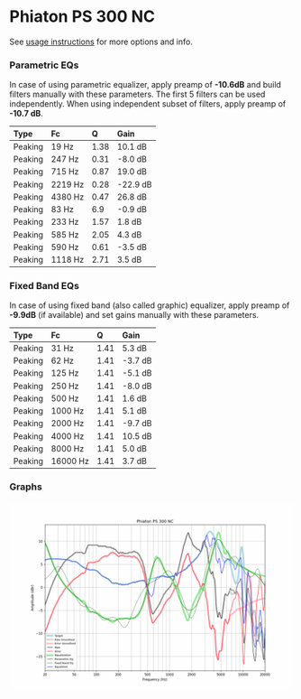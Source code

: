 # Phiaton PS 300 NC
See [usage instructions](https://github.com/jaakkopasanen/AutoEq#usage) for more options and info.

### Parametric EQs
In case of using parametric equalizer, apply preamp of **-10.6dB** and build filters manually
with these parameters. The first 5 filters can be used independently.
When using independent subset of filters, apply preamp of **-10.7 dB**.

| Type    | Fc      |    Q | Gain     |
|:--------|:--------|:-----|:---------|
| Peaking | 19 Hz   | 1.38 | 10.1 dB  |
| Peaking | 247 Hz  | 0.31 | -8.0 dB  |
| Peaking | 715 Hz  | 0.87 | 19.0 dB  |
| Peaking | 2219 Hz | 0.28 | -22.9 dB |
| Peaking | 4380 Hz | 0.47 | 26.8 dB  |
| Peaking | 83 Hz   | 6.9  | -0.9 dB  |
| Peaking | 233 Hz  | 1.57 | 1.8 dB   |
| Peaking | 585 Hz  | 2.05 | 4.3 dB   |
| Peaking | 590 Hz  | 0.61 | -3.5 dB  |
| Peaking | 1118 Hz | 2.71 | 3.5 dB   |

### Fixed Band EQs
In case of using fixed band (also called graphic) equalizer, apply preamp of **-9.9dB**
(if available) and set gains manually with these parameters.

| Type    | Fc       |    Q | Gain    |
|:--------|:---------|:-----|:--------|
| Peaking | 31 Hz    | 1.41 | 5.3 dB  |
| Peaking | 62 Hz    | 1.41 | -3.7 dB |
| Peaking | 125 Hz   | 1.41 | -5.1 dB |
| Peaking | 250 Hz   | 1.41 | -8.0 dB |
| Peaking | 500 Hz   | 1.41 | 1.6 dB  |
| Peaking | 1000 Hz  | 1.41 | 5.1 dB  |
| Peaking | 2000 Hz  | 1.41 | -9.7 dB |
| Peaking | 4000 Hz  | 1.41 | 10.5 dB |
| Peaking | 8000 Hz  | 1.41 | 5.0 dB  |
| Peaking | 16000 Hz | 1.41 | 3.7 dB  |

### Graphs
![](./Phiaton%20PS%20300%20NC.png)